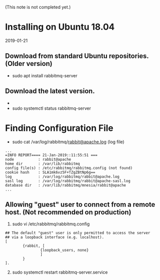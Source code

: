 (This note is not completed yet.)

# Installing on Ubuntu 18.04
2019-01-21

## Download from standard Ubuntu repositories. (Older version)
* sudo apt install rabbitmq-server
## Download the latest version.
* 
* sudo systemctl status rabbitmq-server

# Finding Configuration File
* sudo cat /var/log/rabbitmq/rabbit@apache.log (log file)
```
...
=INFO REPORT==== 21-Jan-2019::11:55:51 ===
node           : rabbit@apache
home dir       : /var/lib/rabbitmq
config file(s) : /etc/rabbitmq/rabbitmq.config (not found)
cookie hash    : SLA1mk6vz5F+TZgZBtNp6g==
log            : /var/log/rabbitmq/rabbit@apache.log
sasl log       : /var/log/rabbitmq/rabbit@apache-sasl.log
database dir   : /var/lib/rabbitmq/mnesia/rabbit@apache
...
```

## Allowing "guest" user to connect from a remote host. (Not recommended on production)
1. sudo vi /etc/rabbitmq/rabbitmq.config
```
## The default "guest" user is only permitted to access the server
## via a loopback interface (e.g. localhost).
[
        {rabbit, [
                {loopback_users, none}
                ]
        }
].
```

2. sudo systemctl restart rabbitmq-server.service
